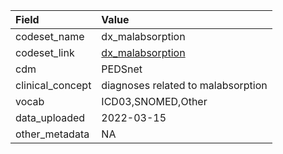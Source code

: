 |Field            |Value                              |
|:----------------|:----------------------------------|
|codeset_name     |dx_malabsorption                   |
|codeset_link     |[dx_malabsorption](https://github.com/PEDSnet/Variable-Dictionary/blob/main/condition/dx_malabsorption.csv)|
|cdm              |PEDSnet                            |
|clinical_concept |diagnoses related to malabsorption |
|vocab            |ICD03,SNOMED,Other                 |
|data_uploaded    |2022-03-15                         |
|other_metadata   |NA                                 |

